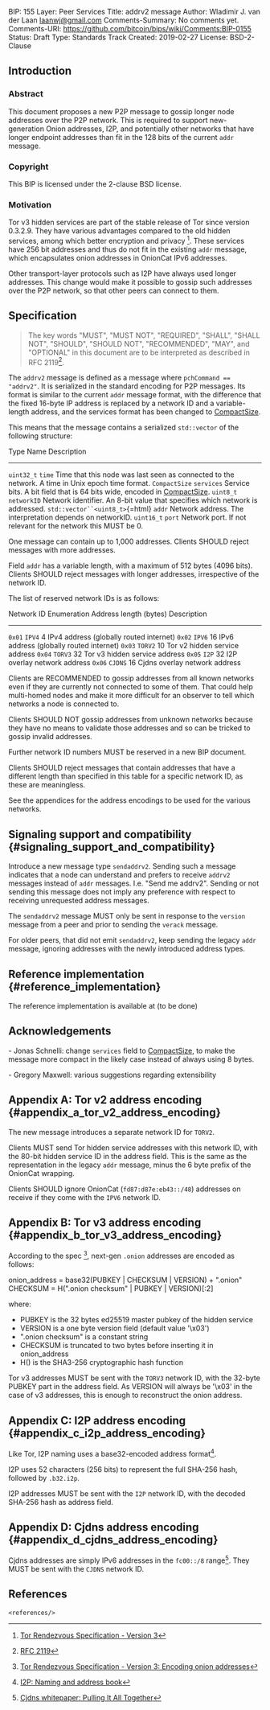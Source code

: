 BIP: 155
Layer: Peer Services
Title: addrv2 message
Author: Wladimir J. van der Laan <laanwj@gmail.com>
Comments-Summary: No comments yet.
Comments-URI: https://github.com/bitcoin/bips/wiki/Comments:BIP-0155
Status: Draft
Type: Standards Track
Created: 2019-02-27
License: BSD-2-Clause

## Introduction

### Abstract

This document proposes a new P2P message to gossip longer node addresses
over the P2P network. This is required to support new-generation Onion
addresses, I2P, and potentially other networks that have longer endpoint
addresses than fit in the 128 bits of the current `addr` message.

### Copyright

This BIP is licensed under the 2-clause BSD license.

### Motivation

Tor v3 hidden services are part of the stable release of Tor since
version 0.3.2.9. They have various advantages compared to the old hidden
services, among which better encryption and privacy [^1]. These services
have 256 bit addresses and thus do not fit in the existing `addr`
message, which encapsulates onion addresses in OnionCat IPv6 addresses.

Other transport-layer protocols such as I2P have always used longer
addresses. This change would make it possible to gossip such addresses
over the P2P network, so that other peers can connect to them.

## Specification

> The key words \"MUST\", \"MUST NOT\", \"REQUIRED\", \"SHALL\", \"SHALL
> NOT\", \"SHOULD\", \"SHOULD NOT\", \"RECOMMENDED\", \"MAY\", and
> \"OPTIONAL\" in this document are to be interpreted as described in
> RFC 2119[^2].

The `addrv2` message is defined as a message where
`pchCommand == "addrv2"`. It is serialized in the standard encoding for
P2P messages. Its format is similar to the current `addr` message
format, with the difference that the fixed 16-byte IP address is
replaced by a network ID and a variable-length address, and the services
format has been changed to
[CompactSize](https://en.bitcoin.it/wiki/Protocol_documentation#Variable_length_integer).

This means that the message contains a serialized `std::vector` of the
following structure:

Type                              Name          Description
--------------------------------- ------------- ------------------------------------------------------------------------------------------------------------------------------------------------------
`uint32_t`                        `time`        Time that this node was last seen as connected to the network. A time in Unix epoch time format.
`CompactSize`                     `services`    Service bits. A bit field that is 64 bits wide, encoded in [CompactSize](https://en.bitcoin.it/wiki/Protocol_documentation#Variable_length_integer).
`uint8_t`                         `networkID`   Network identifier. An 8-bit value that specifies which network is addressed.
`std::vector``<uint8_t>`{=html}   `addr`        Network address. The interpretation depends on networkID.
`uint16_t`                        `port`        Network port. If not relevant for the network this MUST be 0.

One message can contain up to 1,000 addresses. Clients SHOULD reject
messages with more addresses.

Field `addr` has a variable length, with a maximum of 512 bytes (4096
bits). Clients SHOULD reject messages with longer addresses,
irrespective of the network ID.

The list of reserved network IDs is as follows:

Network ID   Enumeration   Address length (bytes)   Description
------------ ------------- ------------------------ -----------------------------------------
`0x01`       `IPV4`        4                        IPv4 address (globally routed internet)
`0x02`       `IPV6`        16                       IPv6 address (globally routed internet)
`0x03`       `TORV2`       10                       Tor v2 hidden service address
`0x04`       `TORV3`       32                       Tor v3 hidden service address
`0x05`       `I2P`         32                       I2P overlay network address
`0x06`       `CJDNS`       16                       Cjdns overlay network address

Clients are RECOMMENDED to gossip addresses from all known networks even
if they are currently not connected to some of them. That could help
multi-homed nodes and make it more difficult for an observer to tell
which networks a node is connected to.

Clients SHOULD NOT gossip addresses from unknown networks because they
have no means to validate those addresses and so can be tricked to
gossip invalid addresses.

Further network ID numbers MUST be reserved in a new BIP document.

Clients SHOULD reject messages that contain addresses that have a
different length than specified in this table for a specific network ID,
as these are meaningless.

See the appendices for the address encodings to be used for the various
networks.

## Signaling support and compatibility {#signaling_support_and_compatibility}

Introduce a new message type `sendaddrv2`. Sending such a message
indicates that a node can understand and prefers to receive `addrv2`
messages instead of `addr` messages. I.e. \"Send me addrv2\". Sending or
not sending this message does not imply any preference with respect to
receiving unrequested address messages.

The `sendaddrv2` message MUST only be sent in response to the `version`
message from a peer and prior to sending the `verack` message.

For older peers, that did not emit `sendaddrv2`, keep sending the legacy
`addr` message, ignoring addresses with the newly introduced address
types.

## Reference implementation {#reference_implementation}

The reference implementation is available at (to be done)

## Acknowledgements

\- Jonas Schnelli: change `services` field to
[CompactSize](https://en.bitcoin.it/wiki/Protocol_documentation#Variable_length_integer),
to make the message more compact in the likely case instead of always
using 8 bytes.

\- Gregory Maxwell: various suggestions regarding extensibility

## Appendix A: Tor v2 address encoding {#appendix_a_tor_v2_address_encoding}

The new message introduces a separate network ID for `TORV2`.

Clients MUST send Tor hidden service addresses with this network ID,
with the 80-bit hidden service ID in the address field. This is the same
as the representation in the legacy `addr` message, minus the 6 byte
prefix of the OnionCat wrapping.

Clients SHOULD ignore OnionCat (`fd87:d87e:eb43::/48`) addresses on
receive if they come with the `IPV6` network ID.

## Appendix B: Tor v3 address encoding {#appendix_b_tor_v3_address_encoding}

According to the spec [^3], next-gen `.onion` addresses are encoded as
follows:

onion_address = base32(PUBKEY | CHECKSUM | VERSION) + ".onion"
CHECKSUM = H(".onion checksum" | PUBKEY | VERSION)[:2]

where:
- PUBKEY is the 32 bytes ed25519 master pubkey of the hidden service
- VERSION is a one byte version field (default value '\x03')
- ".onion checksum" is a constant string
- CHECKSUM is truncated to two bytes before inserting it in onion_address
- H() is the SHA3-256 cryptographic hash function

Tor v3 addresses MUST be sent with the `TORV3` network ID, with the
32-byte PUBKEY part in the address field. As VERSION will always be
\'\\x03\' in the case of v3 addresses, this is enough to reconstruct the
onion address.

## Appendix C: I2P address encoding {#appendix_c_i2p_address_encoding}

Like Tor, I2P naming uses a base32-encoded address format[^4].

I2P uses 52 characters (256 bits) to represent the full SHA-256 hash,
followed by `.b32.i2p`.

I2P addresses MUST be sent with the `I2P` network ID, with the decoded
SHA-256 hash as address field.

## Appendix D: Cjdns address encoding {#appendix_d_cjdns_address_encoding}

Cjdns addresses are simply IPv6 addresses in the `fc00::/8` range[^5].
They MUST be sent with the `CJDNS` network ID.

## References

```{=html}
<references/>
```

[^1]: [Tor Rendezvous Specification - Version
3](https://gitweb.torproject.org/torspec.git/tree/rend-spec-v3.txt)

[^2]: [RFC 2119](https://tools.ietf.org/html/rfc2119)

[^3]: [Tor Rendezvous Specification - Version 3: Encoding onion
addresses](https://gitweb.torproject.org/torspec.git/tree/rend-spec-v3.txt)

[^4]: [I2P: Naming and address
book](https://geti2p.net/en/docs/naming#base32)

[^5]: [Cjdns whitepaper: Pulling It All
Together](https://github.com/cjdelisle/cjdns/blob/6e46fa41f5647d6b414612d9d63626b0b952746b/doc/Whitepaper.md#pulling-it-all-together)
